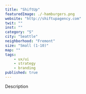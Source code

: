 ```yaml
---
title: "ShiftUp"
featuredImage: ./-hamburgers.png
website: "http://shiftupagency.com"
twit: ""
inst: ""
category: "S"
city: "Seattle"
neighborhood: "Fremont"
size: "Small (1-10)"
map: ""
tags:
    - ux/ui
    - strategy
    - branding
published: true
---
```


Description
